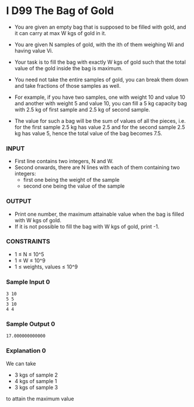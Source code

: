 # I D99 The Bag of Gold

-   You are given an empty bag that is supposed to be filled with gold,
    and it can carry at max W kgs of gold in it.
-   You are given N samples of gold, with the ith of them weighing Wi and
    having value Vi.

-   Your task is to fill the bag with exactly W kgs of gold such that the
    total value of the gold inside the bag is maximum.

-   You need not take the entire samples of gold, you can break them down
    and take fractions of those samples as well.
-   For example, if you have two samples, one with weight 10 and value 10
    and another with weight 5 and value 10, you can fill a 5 kg capacity
    bag with 2.5 kg of first sample and 2.5 kg of second sample.
-   The value for such a bag will be the sum of values of all the pieces,
    i.e. for the first sample 2.5 kg has value 2.5 and for the second sample
    2.5 kg has value 5, hence the total value of the bag becomes 7.5.

### INPUT

-   First line contains two integers, N and W.
-   Second onwards, there are N lines with each of them containing
    two integers:
    -   first one being the weight of the sample
    -   second one being the value of the sample

### OUTPUT

-   Print one number, the maximum attainable value when the bag is filled
    with W kgs of gold.
-   If it is not possible to fill the bag with W kgs of gold, print -1.

### CONSTRAINTS

-   1 ≤ N ≤ 10^5
-   1 ≤ W ≤ 10^9
-   1 ≤ weights, values ≤ 10^9

### Sample Input 0

```
3 10
5 5
3 10
4 4
```

### Sample Output 0

```
17.000000000000
```

### Explanation 0

We can take

-   3 kgs of sample 2
-   4 kgs of sample 1
-   3 kgs of sample 3

to attain the maximum value
